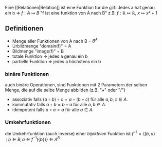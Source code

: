 Eine [[Relationen|Relation]] ist eine Funktion für die gilt: Jedes a hat genau ein b
⇒ $f:A\mapsto B$  "f ist eine funktion von A nach B"
z.B. $f: \mathbb{R} \mapsto \mathbb{R}, \ x\mapsto x²+1$

## Definitionen
- Menge aller Funktionen von A nach B = $B^A$
- Urbildmenge "domain(f)" = A
- Bildmenge "image(f)" = B
- totale Funktion ⇒ jedes a genau ein b
- partielle Funktion ⇒ jedes a höchstens ein b

### binäre Funktionen
auch binäre Operationen, sind Funktionen mit 2 Parametern der selben Menge, die auf die selbe Menge abbilden (z.B. "+" oder "/") 
- assoziativ falls $(a \circ b) \circ c = a \circ (b \circ c)$ für alle $a, b, c \in A$.
- kommutativ falls $a \circ b = b \circ a$ für alle $a, b \in A$.
- idempotent falls $a \circ a = a$ für alle $a \in A$.
### Umkehrfunktionen
die Umkehrfunktion (auch Inverse) einer _bijektiven_ Funktion ist $f^{-1}=\{(b, a) \mid b \in B, a \in f^{-1}(\{b\})\} \in A^B$